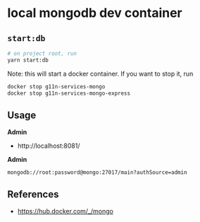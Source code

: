 # local mongodb dev container

## `start:db`

```bash
# on project root, run
yarn start:db
```

Note: this will start a docker container. If you want to stop it, run

```bash
docker stop g11n-services-mongo
docker stop g11n-services-mongo-express
```

## Usage

**Admin**

- http://localhost:8081/

**Admin**

```
mongodb://root:password@mongo:27017/main?authSource=admin
```

## References

- https://hub.docker.com/_/mongo
